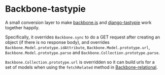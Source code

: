 # Backbone-tastypie
A small conversion layer to make [backbone.js](https://github.com/documentcloud/backbone) and [django-tastypie](https://github.com/toastdriven/django-tastypie) work together happily.

Specifically, it overrides `Backbone.sync` to do a GET request after creating an object (if there is no response body), and overrides `Backbone.Model.prototype.idAttribute`, `Backbone.Model.prototype.url`, `Backbone.Model.prototype.parse` and `Backbone.Collection.prototype.parse`.

`Backbone.Collection.prototype.url` is overridden so it can build urls for a set of models when using the `fetchRelated` method in  [Backbone-relational](https://github.com/PaulUithol/Backbone-relational/).
